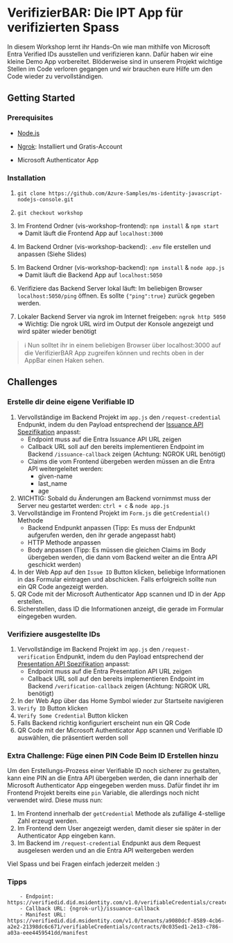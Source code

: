 
# VerifizierBAR: Die IPT App für verifizierten Spass

  
In diesem Workshop lernt ihr Hands-On wie man mithilfe von Microsoft Entra Verified IDs ausstellen und verifizieren kann. Dafür haben wir eine kleine Demo App vorbereitet. Blöderweise sind in unserem Projekt wichtige Stellen im Code verloren gegangen und wir brauchen eure Hilfe um den Code wieder zu vervollständigen.

 
## Getting Started

  

### Prerequisites
* [Node.js](https://nodejs.org/en/download)

* [Ngrok](https://ngrok.com/download):  Installiert und Gratis-Account

* Microsoft Authenticator App

### Installation

  

1. `git clone https://github.com/Azure-Samples/ms-identity-javascript-nodejs-console.git`
2. `git checkout workshop`
2. Im Frontend Ordner (vis-workshop-frontend): `npm install` & `npm start` => Damit läuft die Frontend App auf `localhost:3000`
3. Im Backend Ordner (vis-workshop-backend): `.env` file erstellen und anpassen (Siehe Slides)

4. Im Backend Ordner (vis-workshop-backend): `npm install` & `node app.js` => Damit läuft die Backend App auf `localhost:5050`
5. Verifiziere das Backend Server lokal läuft: Im beliebigen Browser `localhost:5050/ping` öffnen. Es sollte `{"ping":true}` zurück gegeben werden.

5. Lokaler Backend Server via ngrok im Internet freigeben: `ngrok http 5050` => Wichtig: Die ngrok URL wird im Output der Konsole angezeigt und wird später wieder benötigt
   
> :information_source: Nun solltet ihr in einem beliebigen Browser über localhost:3000 auf die VerifizierBAR App zugreifen können und rechts oben in der AppBar einen Haken sehen.

 ## Challenges

### Erstelle dir deine eigene Verifiable ID 
1. Vervollständige im Backend Projekt im `app.js` den `/request-credential` Endpunkt, indem du den Payload entsprechend der [Issuance API Spezifikation](https://learn.microsoft.com/en-us/azure/active-directory/verifiable-credentials/issuance-request-api) anpasst:
    - Endpoint muss auf die Entra Issuance API URL zeigen
    - Callback URL soll auf den bereits implementieren Endpoint im Backend `/issuance-callback` zeigen (Achtung: NGROK URL benötigt)
    - Claims die vom Frontend übergeben werden müssen an die Entra API weitergeleitet werden:
      - given-name
      - last_name
      - age
2. WICHTIG: Sobald du Änderungen am Backend vornimmst muss der Server neu gestartet werden: `ctrl + c` & `node app.js`
3. Vervollständige im Frontend Projekt im `Form.js` die `getCredential()` Methode
    - Backend Endpunkt anpassen (Tipp: Es muss der Endpunkt aufgerufen werden, den ihr gerade angepasst habt)
    - HTTP Methode anpassen
    - Body anpassen (Tipp: Es müssen die gleichen Claims im Body übergeben werden, die dann vom Backend weiter an die Entra API geschickt werden)
4. In der Web App auf den `Issue ID` Button klicken, beliebige Informationen in das Formular eintragen und abschicken. Falls erfolgreich sollte nun ein QR Code angezeigt werden. 
5. QR Code mit der Microsoft Authenticator App scannen und ID in der App erstellen. 
6. Sicherstellen, dass ID die Informationen anzeigt, die gerade im Formular eingegeben wurden.

### Verifiziere ausgestellte IDs
1. Vervollständige im Backend Projekt im `app.js` den `/request-verification` Endpunkt, indem du den Payload entsprechend der [Presentation API Spezifikation](https://learn.microsoft.com/en-us/azure/active-directory/verifiable-credentials/presentation-request-api) anpasst:
   - Endpoint muss auf die Entra Presentation API URL zeigen
   - Callback URL soll auf den bereits implementieren Endpoint im Backend `/verification-callback` zeigen (Achtung: NGROK URL benötigt)
2. In der Web App über das Home Symbol wieder zur Startseite navigieren
3. `Verify ID` Button klicken
4. `Verify Some Credential` Button klicken
5. Falls Backend richtig konfiguriert erscheint nun ein QR Code
6. QR Code mit der Microsoft Authenticator App scannen und Verifiable ID auswählen, die präsentiert werden soll

### Extra Challenge: Füge einen PIN Code Beim ID Erstellen hinzu
Um den Erstellungs-Prozess einer Verifiable ID noch sicherer zu gestalten, kann eine PIN an die Entra API übergeben werden, die dann innerhalb der Microsoft Authenticator App eingegeben werden muss. Dafür findet ihr im Frontend Projekt bereits eine `pin` Variable, die allerdings noch nicht verwendet wird. Diese muss nun:
1. Im Frontend innerhalb der `getCredential` Methode als zufällige 4-stellige Zahl erzeugt werden.
2. Im Frontend dem User angezeigt werden, damit dieser sie später in der Authenticator App eingeben kann.
3. Im Backend im `/request-credential` Endpunkt aus dem Request ausgelesen werden und an die Entra API weitergeben werden


Viel Spass und bei Fragen einfach jederzeit melden :) 





### Tipps

		- Endpoint: https://verifiedid.did.msidentity.com/v1.0/verifiableCredentials/createIssuanceRequest
		- Callback URL: {ngrok-url}/issuance-callback
		- Manifest URL: https://verifiedid.did.msidentity.com/v1.0/tenants/a9080dcf-8589-4cb6-a2e2-21398dc6c671/verifiableCredentials/contracts/0c035ed1-2e13-c786-a03a-eee4459541dd/manifest
